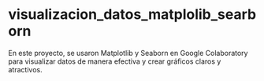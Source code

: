 # visualizacion_datos_matplolib_searborn
En este proyecto, se usaron Matplotlib y Seaborn en Google Colaboratory para visualizar datos de manera efectiva y crear gráficos claros y atractivos.

